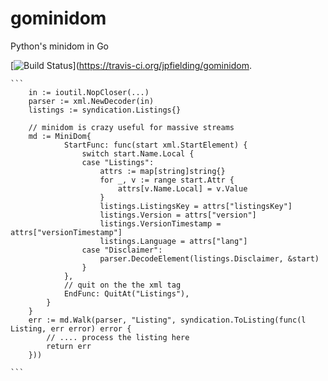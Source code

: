 gominidom
======

Python's minidom in Go

[![Build Status](https://travis-ci.org/jpfielding/gominidom.svg?branch=master)](https://travis-ci.org/jpfielding/gominidom.


    ```
    	in := ioutil.NopCloser(...)
    	parser := xml.NewDecoder(in)
    	listings := syndication.Listings{}

    	// minidom is crazy useful for massive streams
    	md := MiniDom{
    			StartFunc: func(start xml.StartElement) {
    				switch start.Name.Local {
    				case "Listings":
                        attrs := map[string]string{}
        				for _, v := range start.Attr {
        					attrs[v.Name.Local] = v.Value
        				}
        				listings.ListingsKey = attrs["listingsKey"]
        				listings.Version = attrs["version"]
        				listings.VersionTimestamp = attrs["versionTimestamp"]
        				listings.Language = attrs["lang"]
                    case "Disclaimer":
        				parser.DecodeElement(listings.Disclaimer, &start)
    				}
    			},
    			// quit on the the xml tag
    			EndFunc: QuitAt("Listings"),
    		}
    	}
    	err := md.Walk(parser, "Listing", syndication.ToListing(func(l Listing, err error) error {
    		// .... process the listing here
    		return err
    	}))

    ```
